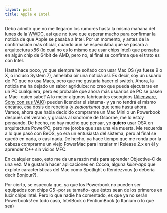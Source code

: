 ```yaml
---
layout: post
title: Apple e Intel
---
```


Debo admitir que no me llegaron los rumores hasta la misma ma&#241;ana del lunes de la <a href="http://developer.apple.com/wwdc/">WWDC</a>, asi que no tuve que esperar mucho para confirmar la noticia de que Apple se pasaba a Intel. Por un momento, y antes de la confirmaci&#243;n m&#225;s oficial, cuando aun se especulaba que se pasara a arquitectura x86 (lo cual no es lo mismo que usar chips Intel) que pensaba en alg&#250;n chip de 64bit de AMD, pero no, al final se confirma que el trato es con Intel.

Hasta hace poco, yo que siempre he so&#241;ado con usar Mac OS (ya fuese 9 o X, o incluso System 7), anhelaba oir una noticia as&#237;. Es decir, soy un usuario de PC que no usa Macs, pero que me gustar&#237;a hacer el switch. Ahora, la noticia me ha dejado un sabor agridulce: no creo que pueda ejecutarse en un PC cualquiera, pero es probable que ahora m&#225;s usuarios de PC se pasen a Mac -quien sabe? A lo mejor algunos fabricantes escogidos (<a href="http://www.alienware.com/">Alienware</a>, <a href="http://www.vaio.sony-europe.com/">Sony con sus VAIO</a>) pueden licenciar el sistema- y ya no tendr&#225; el mismo encanto, esa dosis de rebeldia (y *zealotrismo*) que ten&#237;a hasta ahora. Vamos, ahora que habia decidido comprarme un Mac Mini o un Powerbook despu&#233;s del verano, y gracias al s&#237;ndrome de Osborne, me lo estoy pensando. De hecho, no hay mucho que pensar, yo **quiero** usar OSX en arquitectura PowerPC, pero me joroba que sea una via muerta. Me recuerda a lo que pas&#243; con BeOS, yo era un entusiasta del sistema, pero al final se qued&#243; en nada, o casi nada. De hecho, ya hace tiempo que me ronda por la cabeza comprarme un viejo PowerMac para instalar mi Release 2.x en &#233;l y aprender C++ sin vicios MFC.

En cualquier caso, esto me da una raz&#243;n m&#225;s para aprender Objective-C de una vez. Me gustar&#237;a hacer aplicaciones en Cocoa, alguna *killer-app* que explote caracter&#237;sticas del Mac como Spotlight o Rendezvous (o deber&#237;a decir Bonjour?).

Por cierto, se especula que, ya que los Powerbook no pueden ser equipados con chips G5 -por su tama&#241;o- que &#233;stos sean de los primeros en lucir chips Intel. Pero lo que nadie ha comentado, es que ya no ser&#225;n Powerbooks! en todo caso, IntelBook o PentiumBook (o Itanium o lo que sea)
